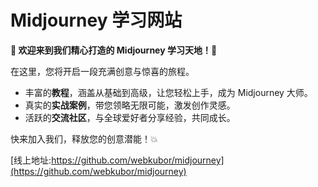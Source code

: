 # Midjourney 学习网站

**🌟 欢迎来到我们精心打造的 Midjourney 学习天地！🌟**

在这里，您将开启一段充满创意与惊喜的旅程。

- 丰富的**教程**，涵盖从基础到高级，让您轻松上手，成为 Midjourney 大师。
- 真实的**实战案例**，带您领略无限可能，激发创作灵感。
- 活跃的**交流社区**，与全球爱好者分享经验，共同成长。

快来加入我们，释放您的创意潜能！💥


[线上地址:https://github.com/webkubor/midjourney](https://github.com/webkubor/midjourney)
